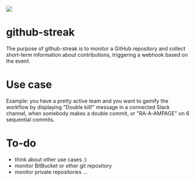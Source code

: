 ![](https://travis-ci.org/kuzzmi/github-streak.svg?branch=master)

# github-streak

The purpose of github-streak is to monitor a GitHub repository and collect short-term information about contributions, triggering a webhook based on the event.

# Use case

Example: you have a pretty active team and you want to gamify the workflow by displaying "Double kill!" message in a connected Slack channel, when somebody makes a double commit, or "RA-A-AMPAGE" on 6 sequential commits.

# To-do

* think about other use cases :)
* monitor BitBucket or other git repository
* monitor private repositories
...
